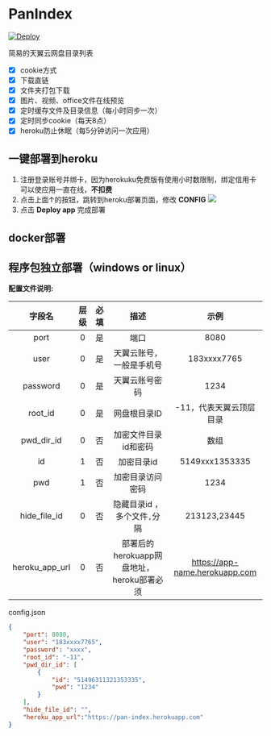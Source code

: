 # PanIndex
[![Deploy](https://www.herokucdn.com/deploy/button.png)](https://heroku.com/deploy?template=https://github.com/libsgh/PanIndex)

简易的天翼云网盘目录列表
- [x] cookie方式
- [x] 下载直链
- [x] 文件夹打包下载
- [x] 图片、视频、office文件在线预览
- [x] 定时缓存文件及目录信息（每小时同步一次）
- [x] 定时同步cookie（每天8点）
- [x] heroku防止休眠（每5分钟访问一次应用）

## 一键部署到heroku
1.  注册登录账号并绑卡，因为herokuku免费版有使用小时数限制，绑定信用卡可以使应用一直在线，**不扣费**
2.  点击上面↑的按钮，跳转到heroku部署页面，修改 **CONFIG**
![](https://raw.githubusercontent.com/libsgh/PanIndex/master/doc/1-2.png)
3. 点击 **Deploy app** 完成部署

## docker部署

## 程序包独立部署（windows or linux）

**配置文件说明:**

|  字段名 |  层级  | 必填  | 描述  | 示例  |
| :------------: | :------------:| :------------: | :------------: | :------------: |
|  port | 0  | 是 | 端口  | 8080  |
|  user | 0  | 是 | 天翼云账号，一般是手机号  | 183xxxx7765  |
|  password | 0  | 是 |  天翼云账号密码 |  1234 |
|  root_id |  0 | 是 | 网盘根目录ID  |  -11，代表天翼云顶层目录 |
| pwd_dir_id  | 0  | 否 | 加密文件目录id和密码  | 数组  |
| id  | 1  | 否 |  加密目录id |  5149xxx1353335 |
|  pwd |  1 | 否 |  加密目录访问密码 | 1234  |
|  hide_file_id |  0 | 否 |  隐藏目录id ，多个文件`,`分隔 | 213123,23445  |
|  heroku_app_url |  0 | 否 | 部署后的herokuapp网盘地址，heroku部署必须 | https://app-name.herokuapp.com  |

config.json
```json
{
    "port": 8080,
    "user": "183xxxx7765",
    "password": "xxxx",
    "root_id": "-11",
    "pwd_dir_id": [
        {
            "id": "51496311321353335",
            "pwd": "1234"
        }
    ],
    "hide_file_id": "",
    "heroku_app_url":"https://pan-index.herokuapp.com"
}
```
